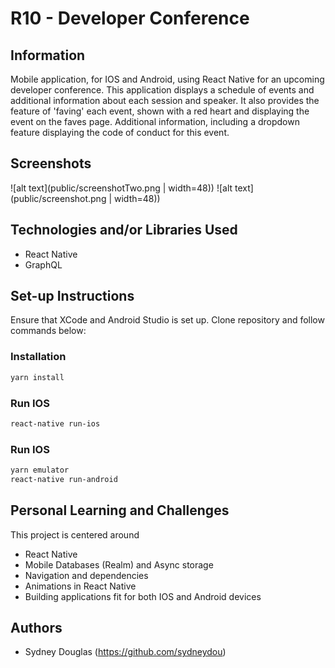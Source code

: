 # R10 - Developer Conference

## Information

Mobile application, for IOS and Android, using React Native for an upcoming developer conference. This application displays a schedule of events and additional information about each session and speaker. It also provides the feature of 'faving' each event, shown with a red heart and displaying the event on the faves page. Additional information, including a dropdown feature displaying the code of conduct for this event.

## Screenshots

![alt text](public/screenshotTwo.png | width=48))
![alt text](public/screenshot.png | width=48))

## Technologies and/or Libraries Used

- React Native
- GraphQL

## Set-up Instructions

Ensure that XCode and Android Studio is set up.
Clone repository and follow commands below:

### Installation

```bash
yarn install
```

### Run IOS

```bash
react-native run-ios
```

### Run IOS

```bash
yarn emulator
react-native run-android
```

## Personal Learning and Challenges

This project is centered around

- React Native
- Mobile Databases (Realm) and Async storage
- Navigation and dependencies
- Animations in React Native
- Building applications fit for both IOS and Android devices

## Authors

- Sydney Douglas (https://github.com/sydneydou)
